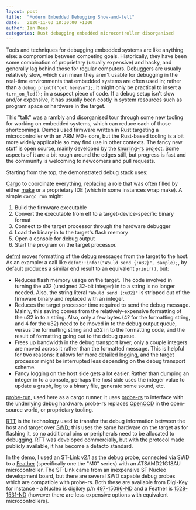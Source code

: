 ```yaml
---
layout: post
title:  "Modern Embedded Debugging Show-and-tell"
date:   2020-11-03 18:30:00 +1300
author: Ian Rees
categories: Rust debugging embedded microcontroller disorganised
---
```


Tools and techniques for debugging embedded systems are like anything else: a compromise between competing goals.  Historically, they have been some combination of proprietary (usually expensive) and hacky, and generally lag behind those for regular computers.  Debuggers are usually relatively slow, which can mean they aren't usable for debugging in the real-time environments that embedded systems are often used in; rather than a `debug_printf("got here\n");`, it might only be practical to insert a `turn_on_led();` in a suspect piece of code.  If a debug setup isn't slow and/or expensive, it has usually been costly in system resources such as program space or hardware in the target.

This "talk" was a rambly and disorganised tour through some new tooling for working on embedded systems, which can reduce each of those shortcomings.  Demos used firmware written in Rust targeting a microcontroller with an ARM M0+ core, but the Rust-based tooling is a bit more widely applicable so may find use in other contexts.  The fancy new stuff is open source, mainly developed by the [knurling-rs](https://github.com/knurling-rs) project.  Some aspects of it are a bit rough around the edges still, but progress is fast and the community is welcoming to newcomers and pull requests.

Starting from the top, the demonstrated debug stack uses:

[Cargo](https://doc.rust-lang.org/cargo/) to coordinate everything, replacing a role that was often filled by either [make](https://www.gnu.org/software/make/) or a proprietary IDE (which in some instances wrap make).  A simple `cargo run` might:
1. Build the firmware executable
2. Convert the executable from elf to a target-device-specific binary format
3. Connect to the target processor through the hardware debugger
4. Load the binary in to the target's flash memory
5. Open a console for debug output
6. Start the program on the target processor.

[defmt](https://ferrous-systems.com/blog/defmt/) moves formatting of the debug messages from the target to the host.  As an example: a call like `defmt::info!("Would send {:u32}", sample);`, by default produces a similar end result to an equivalent `printf()`, but:
* Reduces flash memory usage on the target.  The code involved in turning the u32 (unsigned 32-bit integer) in to a string is no longer needed.  Also, the string literal `"Would send {:u32}"` is stripped out of the firmware binary and replaced with an integer.
* Reduces the target processor time required to send the debug message.  Mainly, this saving comes from the relatively-expensive formatting of the u32 in to a string.  Also, only a few bytes (4? for the formatting string, and 4 for the u32) need to be moved in to the debug output queue, versus the formatting string and u32 in to the formatting code, and the result of formatting going out to the debug queue.
* Frees up bandwidth in the debug transport layer, only a couple integers are moved across it rather than the formatted message.  This is helpful for two reasons: it allows for more detailed logging, and the target processor might be interrupted less depending on the debug transport scheme.
* Fancy logging on the host side gets a lot easier.  Rather than dumping an integer in to a console, perhaps the host side uses the integer value to update a graph, log to a binary file, generate some sound, etc.

[probe-run](https://github.com/knurling-rs/probe-run), used here as a cargo runner, it uses [probe-rs](https://github.com/probe-rs/probe-rs) to interface with the underlying debug hardware.  probe-rs replaces [OpenOCD](http://openocd.org/) in the open-source world, or proprietary tooling.

[RTT](https://wiki.segger.com/RTT) is the technology used to transfer the debug information between the host and target over [SWD](https://en.wikipedia.org/wiki/JTAG#Similar_interface_standards); this uses the same hardware on the target as for flashing it, so no additional pins or peripherals need to be allocated to debugging.  RTT was developed commercially, but with the protocol made publicly available, it has become a defacto standard.

In the demo, I used an ST-Link v2.1 as the debug probe, connected via SWD to a [Feather](https://www.adafruit.com/feather) (specifically one the "M0" series) with an ATSAMD21G18AU microcontroller.  The ST-Link came from an inexpensive ST Nucleo development board, but there are several SWD capable debug probes which are compatible with probe-rs.  Both these are available from Digi-Key for instance - a Nucleo is digikey p/n [497-15096-ND](https://www.digikey.co.nz/product-detail/en/stmicroelectronics/NUCLEO-F072RB/497-15096-ND/5047984) and a Feather is [1528-1531-ND](https://www.digikey.co.nz/product-detail/en/adafruit-industries-llc/2772/1528-1531-ND/5775537) (however there are less expensive options with equivalent microcontrollers).